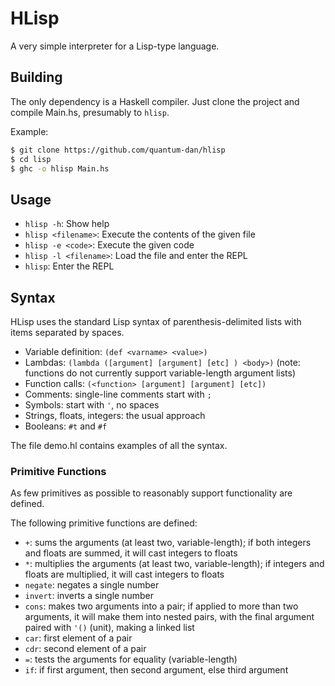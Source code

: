 # HLisp
A very simple interpreter for a Lisp-type language.

## Building
The only dependency is a Haskell compiler.  Just clone the project and compile Main.hs, presumably to `hlisp`.

Example:
```bash
$ git clone https://github.com/quantum-dan/hlisp
$ cd lisp
$ ghc -o hlisp Main.hs
```

## Usage
* `hlisp -h`: Show help
* `hlisp <filename>`: Execute the contents of the given file
* `hlisp -e <code>`: Execute the given code
* `hlisp -l <filename>`: Load the file and enter the REPL
* `hlisp`: Enter the REPL

## Syntax
HLisp uses the standard Lisp syntax of parenthesis-delimited lists with items separated by spaces.

* Variable definition: `(def <varname> <value>)`
* Lambdas: `(lambda ([argument] [argument] [etc] ) <body>)` (note: functions do not currently support variable-length argument lists)
* Function calls: `(<function> [argument] [argument] [etc])`
* Comments: single-line comments start with `;`
* Symbols: start with `'`, no spaces
* Strings, floats, integers: the usual approach
* Booleans: `#t` and `#f`

The file demo.hl contains examples of all the syntax.

### Primitive Functions
As few primitives as possible to reasonably support functionality are defined.

The following primitive functions are defined:
* `+`: sums the arguments (at least two, variable-length); if both integers and floats are summed, it will cast integers to floats
* `*`: multiplies the arguments (at least two, variable-length); if integers and floats are multiplied, it will cast integers to floats
* `negate`: negates a single number
* `invert`: inverts a single number
* `cons`: makes two arguments into a pair; if applied to more than two arguments, it will make them into nested pairs, with the final argument paired with `'()` (unit), making a linked list
* `car`: first element of a pair
* `cdr`: second element of a pair
* `=`: tests the arguments for equality (variable-length)
* `if`: if first argument, then second argument, else third argument
